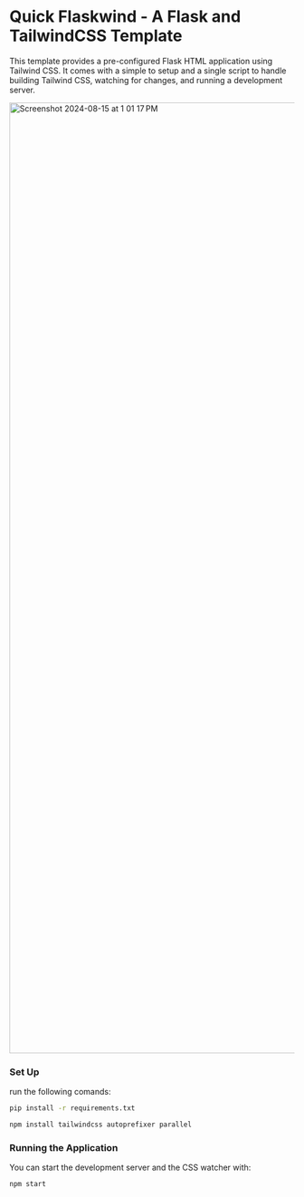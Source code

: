 # Quick Flaskwind - A Flask and TailwindCSS Template
This template provides a pre-configured Flask HTML application using Tailwind CSS. It comes with a simple to setup and a single script to handle building Tailwind CSS, watching for changes, and running a development server.

<img width="1680" alt="Screenshot 2024-08-15 at 1 01 17 PM" src="https://github.com/user-attachments/assets/fa4fe65b-931d-4872-9b4b-ab3c655db985">


### Set Up
run the following comands:
```bash
pip install -r requirements.txt
```
```bash
npm install tailwindcss autoprefixer parallel
```


### Running the Application
You can start the development server and the CSS watcher with:
```bash
npm start
```

